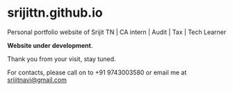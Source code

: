 # srijittn.github.io
Personal portfolio website of Srijit TN | CA intern | Audit | Tax | Tech Learner
    
**Website under development**. 


Thank you from your visit, stay tuned.

For contacts, please call on to +91 9743003580
or email me at srijitnavi@gmail.com

